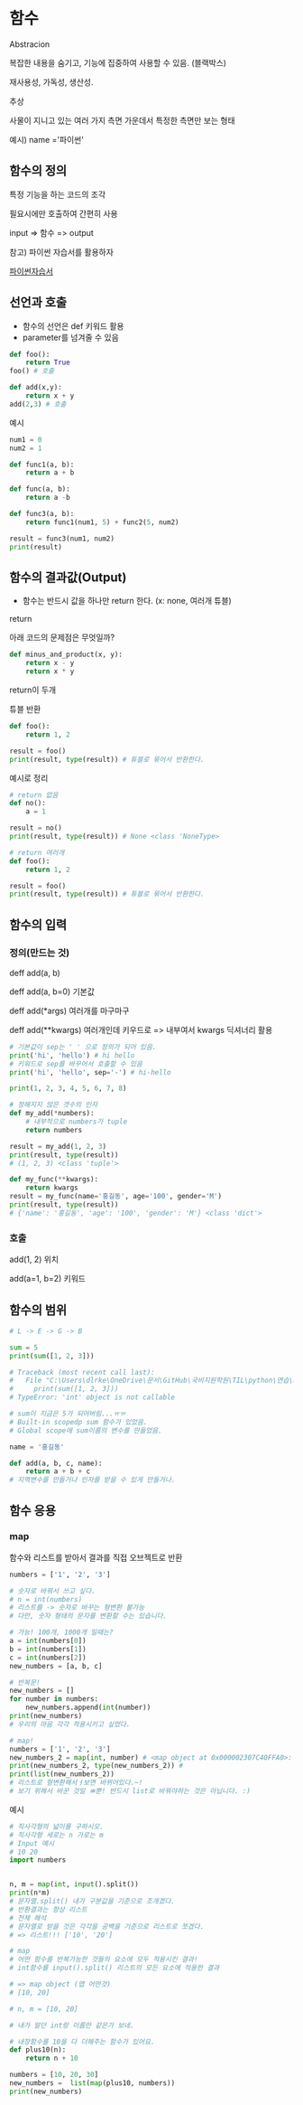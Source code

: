 # 함수



Abstracion

복잡한 내용을 숨기고, 기능에 집중하여 사용할 수 있음. (블랙박스)

재사용성, 가독성, 생산성.

추상

사물이 지니고 있는 여러 가지 측면 가운데서 특정한 측면만 보는 형태

예시) name ='파이썬'





## 함수의 정의 

특정 기능을 하는 코드의 조각

필요시에만 호출하여 간편히 사용

input => 함수 => output

참고) 파이썬 자습서를 활용하자

[파이썬자습서](https://docs.python.org/ko/3/tutorial/index.html)



## 선언과 호출

- 함수의 선언은 def 키워드 활용
- parameter를 넘겨줄 수 있음

```python
def foo():
    return True
foo() # 호출

def add(x,y):
    return x + y
add(2,3) # 호출
```



예시

```python
num1 = 0
num2 = 1

def func1(a, b):
    return a + b

def func(a, b):
    return a -b

def func3(a, b):
    return func1(num1, 5) + func2(5, num2)

result = func3(num1, num2)
print(result)
```

## 함수의 결과값(Output)

- 함수는 반드시 값을 하나만 return 한다. (x: none, 여러개 튜블)

return

아래 코드의 문제점은 무엇일까?

```python
def minus_and_product(x, y):
    return x - y
	return x * y
```

return이 두개

튜블 반환

```python
def foo():
    return 1, 2

result = foo()
print(result, type(result)) # 튜블로 묶어서 반환한다. 
```

예시로 정리

```python
# return 없음
def no():
    a = 1

result = no()
print(result, type(result)) # None <class 'NoneType>

# return 여러개
def foo():
    return 1, 2

result = foo()
print(result, type(result)) # 튜블로 묶어서 반환한다. 
```



## 함수의 입력

### 정의(만드는 것)

deff add(a, b)

deff add(a, b=0) 기본값

deff add(*args) 여러개를 마구마구

deff add(**kwargs) 여러개인데 키우드로 => 내부여서 kwargs 딕셔너리 활용

```python
# 기본값이 sep는 ' ' 으로 정의가 되어 있음.
print('hi', 'hello') # hi hello
# 키워드로 sep를 바꾸어서 호출할 수 있음
print('hi', 'hello', sep='-') # hi-hello

print(1, 2, 3, 4, 5, 6, 7, 8)

# 정해지지 않은 갯수의 인자
def my_add(*numbers):
    # 내부적으로 numbers가 tuple
    return numbers

result = my_add(1, 2, 3)
print(result, type(result))
# (1, 2, 3) <class 'tuple'>

def my_func(**kwargs):
    return kwargs
result = my_func(name='홍길동', age='100', gender='M')
print(result, type(result))
# {'name': '홍길동', 'age': '100', 'gender': 'M'} <class 'dict'>
```



### 호출

add(1, 2) 위치

add(a=1, b=2) 키워드





## 함수의 범위

```python
# L -> E -> G -> B

sum = 5
print(sum([1, 2, 3]))

# Traceback (most recent call last):
#   File "C:\Users\dlrke\OneDrive\문서\GitHub\국비지원학원\TIL\python\연습\3일차\05_LEGB.py", line 2, in <module>
#     print(sum([1, 2, 3]))
# TypeError: 'int' object is not callable

# sum이 지금은 5가 되어버림...ㅠㅠ
# Built-in scopedp sum 함수가 있었음.
# Global scope에 sum이름의 변수를 만들었음.

name = '홍길동'

def add(a, b, c, name):
    return a + b + c
# 지역변수를 만들거나 인자를 받을 수 있게 만들거나. 
```



## 함수 응용

### map

함수와 리스트를 받아서 결과를 직접 오브젝트로 반환

```python
numbers = ['1', '2', '3']

# 숫자로 바꿔서 쓰고 싶다. 
# n = int(numbers)
# 리스트를 -> 숫자로 바꾸는 형변환 불가능 
# 다만, 숫자 형태의 문자를 변환할 수는 있습니다. 

# 가능! 100개, 1000개 일때는?
a = int(numbers[0])
b = int(numbers[1])
c = int(numbers[2])
new_numbers = [a, b, c]

# 반복문!
new_numbers = []
for number in numbers:
    new_numbers.append(int(number))
print(new_numbers)
# 우리의 마음 각각 적용시키고 싶었다. 

# map!
numbers = ['1', '2', '3']
new_numbers_2 = map(int, number) # <map object at 0x000002307C40FFA0>: dlal gkatnrk ahen wjrdyd ehldj dlTek. 
print(new_numbers_2, type(new_numbers_2)) # 
print(list(new_numbers_2)) 
# 리스트로 형변환해서ㅓ보면 바뀌어있다.~!
# 보기 위해서 바꾼 것일 ㅃ뿐! 반드시 list로 바꿔야하는 것은 아닙니다. :)
```

예시

```python
# 직사각형의 넓이를 구하시오.
# 직사각형 세로는 n 가로는 m
# Input 예시
# 10 20
import numbers


n, m = map(int, input().split())
print(n*m)
# 문자열.split() 내가 구분값을 기준으로 조개겠다.
# 반환결과는 항상 리스트 
# 전체 해석
# 문자열로 받을 것은 각각을 공백을 기준으로 리스트로 쪼겠다.
# => 리스트!!! ['10', '20']

# map
# 어떤 함수를 반복가능한 것들의 요소에 모두 적용시킨 결과!
# int함수를 input().split() 리스트의 모든 요소에 적용한 결과

# => map object (맵 어떤것)
# [10, 20]

# n, m = [10, 20]

# 내가 알던 int랑 이름만 같은가 보네. 

# 내장함수를 10을 다 더해주는 함수가 있어요.
def plus10(n):
    return n + 10

numbers = [10, 20, 30]
new_numbers =  list(map(plus10, numbers))
print(new_numbers)
```







